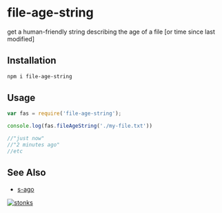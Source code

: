 # file-age-string

get a human-friendly string describing the age of a file [or time since last modified]

## Installation

```sh
npm i file-age-string
```

## Usage 

```javascript
var fas = require('file-age-string');

console.log(fas.fileAgeString('./my-file.txt'))

//"just now"
//"2 minutes ago"
//etc
```

## See Also

- [s-ago](https://www.npmjs.com/package/s-ago)


[![stonks](https://i.imgur.com/UpDxbfe.png)](https://www.npmjs.com/~stonkpunk)



